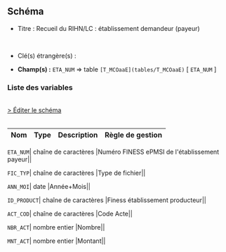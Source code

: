 ## Schéma


- Titre : Recueil du RIHN/LC : établissement demandeur (payeur)
<br />



- Clé(s) étrangère(s) : <br />

- **Champ(s) :** `ETA_NUM`
  => table `[T_MCOaaE](tables/T_MCOaaE)` [ `ETA_NUM` ]<br />

 
### Liste des variables
<br />
<div>
    <a href="https://gitlab.com/healthdatahub/applications-du-hdh/schema-snds/-/tree/master/schemas/T_MCOaaSUP_RIHND/T_MCOaaSUP_RIHND.json"
       target="_blank" rel="noopener noreferrer">> Éditer le schéma</a>
</div>
<br />

Nom | Type | Description | Règle de gestion
-|-|-|-



`ETA_NUM`| chaîne de caractères |Numéro FINESS ePMSI de l'établissement payeur||

`FIC_TYP`| chaîne de caractères |Type de fichier||

`ANN_MOI`| date |Année+Mois||

`ID_PRODUCT`| chaîne de caractères |Finess établissement producteur||

`ACT_COD`| chaîne de caractères |Code Acte||

`NBR_ACT`| nombre entier |Nombre||

`MNT_ACT`| nombre entier |Montant||
